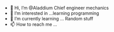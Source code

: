 - 👋 Hi, I’m @Aladdium Chief engineer mechanics 
- 👀 I’m interested in ...learning programming
- 🌱 I’m currently learning ... Random stuff
- 📫 How to reach me ...


<!---
Aladdium/Aladdium is a ✨ special ✨ repository because its `README.md` (this file) appears on your GitHub profile.
You can click the Preview link to take a look at your changes.
--->
